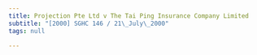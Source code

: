 ```yaml
---
title: Projection Pte Ltd v The Tai Ping Insurance Company Limited
subtitle: "[2000] SGHC 146 / 21\_July\_2000"
tags: null

---
```


